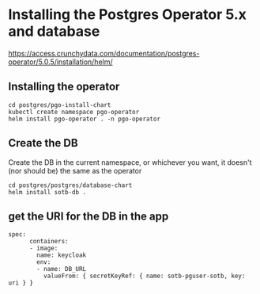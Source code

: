 # Installing the Postgres Operator 5.x and database

https://access.crunchydata.com/documentation/postgres-operator/5.0.5/installation/helm/

## Installing the operator


```
cd postgres/pgo-install-chart
kubectl create namespace pgo-operator
helm install pgo-operator . -n pgo-operator
```

## Create the DB
Create the DB in the current namespace, or whichever you want, it doesn't (nor should be) the same as the operator
```
cd postgres/postgres/database-chart
helm install sotb-db .
```

## get the URI for the DB in the app

```
spec:
      containers:
      - image: 
        name: keycloak
        env:
        - name: DB_URL
          valueFrom: { secretKeyRef: { name: sotb-pguser-sotb, key: uri } }
```
